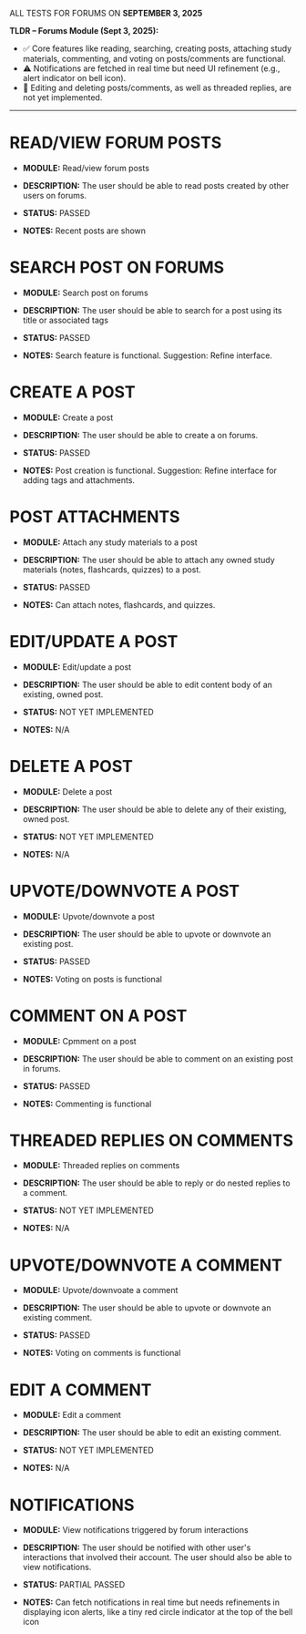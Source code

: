 ALL TESTS FOR FORUMS ON **SEPTEMBER 3, 2025**

**TLDR – Forums Module (Sept 3, 2025):**

- ✅ Core features like reading, searching, creating posts, attaching study materials, commenting, and voting on posts/comments are functional.
- ⚠️ Notifications are fetched in real time but need UI refinement (e.g., alert indicator on bell icon).
- 🚧 Editing and deleting posts/comments, as well as threaded replies, are not yet implemented.

---

# READ/VIEW FORUM POSTS

- **MODULE:** Read/view forum posts
- **DESCRIPTION:** The user should be able to read posts created by other users on forums.

- **STATUS:** PASSED
- **NOTES:** Recent posts are shown

# SEARCH POST ON FORUMS

- **MODULE:** Search post on forums
- **DESCRIPTION:** The user should be able to search for a post using its title or associated tags

- **STATUS:** PASSED
- **NOTES:** Search feature is functional. Suggestion: Refine interface.

# CREATE A POST

- **MODULE:** Create a post
- **DESCRIPTION:** The user should be able to create a on forums.

- **STATUS:** PASSED
- **NOTES:** Post creation is functional. Suggestion: Refine interface for adding tags and attachments.

# POST ATTACHMENTS

- **MODULE:** Attach any study materials to a post
- **DESCRIPTION:** The user should be able to attach any owned study materials (notes, flashcards, quizzes) to a post.

- **STATUS:** PASSED
- **NOTES:** Can attach notes, flashcards, and quizzes.

# EDIT/UPDATE A POST

- **MODULE:** Edit/update a post
- **DESCRIPTION:** The user should be able to edit content body of an existing, owned post.

- **STATUS:** NOT YET IMPLEMENTED
- **NOTES:** N/A

# DELETE A POST

- **MODULE:** Delete a post
- **DESCRIPTION:** The user should be able to delete any of their existing, owned post.

- **STATUS:** NOT YET IMPLEMENTED
- **NOTES:** N/A

# UPVOTE/DOWNVOTE A POST

- **MODULE:** Upvote/downvote a post
- **DESCRIPTION:** The user should be able to upvote or downvote an existing post.

- **STATUS:** PASSED
- **NOTES:** Voting on posts is functional

# COMMENT ON A POST

- **MODULE:** Cpmment on a post
- **DESCRIPTION:** The user should be able to comment on an existing post in forums.

- **STATUS:** PASSED
- **NOTES:** Commenting is functional

# THREADED REPLIES ON COMMENTS

- **MODULE:** Threaded replies on comments
- **DESCRIPTION:** The user should be able to reply or do nested replies to a comment.

- **STATUS:** NOT YET IMPLEMENTED
- **NOTES:** N/A

# UPVOTE/DOWNVOTE A COMMENT

- **MODULE:** Upvote/downvoate a comment
- **DESCRIPTION:** The user should be able to upvote or downvote an existing comment.

- **STATUS:** PASSED
- **NOTES:** Voting on comments is functional

# EDIT A COMMENT

- **MODULE:** Edit a comment
- **DESCRIPTION:** The user should be able to edit an existing comment.

- **STATUS:** NOT YET IMPLEMENTED
- **NOTES:** N/A

# NOTIFICATIONS

- **MODULE:** View notifications triggered by forum interactions
- **DESCRIPTION:** The user should be notified with other user's interactions that involved their account. The user should also be able to view notifications.

- **STATUS:** PARTIAL PASSED
- **NOTES:** Can fetch notifications in real time but needs refinements in displaying icon alerts, like a tiny red circle indicator at the top of the bell icon
